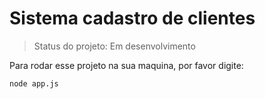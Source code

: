 <h1>Sistema cadastro de clientes </h1>

> Status do projeto: Em desenvolvimento

Para rodar esse projeto na sua maquina, por favor digite: 

```
node app.js
```

